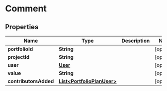 
# Comment

## Properties
Name | Type | Description | Notes
------------ | ------------- | ------------- | -------------
**portfolioId** | **String** |  |  [optional]
**projectId** | **String** |  |  [optional]
**user** | [**User**](User.md) |  |  [optional]
**value** | **String** |  |  [optional]
**contributorsAdded** | [**List&lt;PortfolioPlanUser&gt;**](PortfolioPlanUser.md) |  |  [optional]



